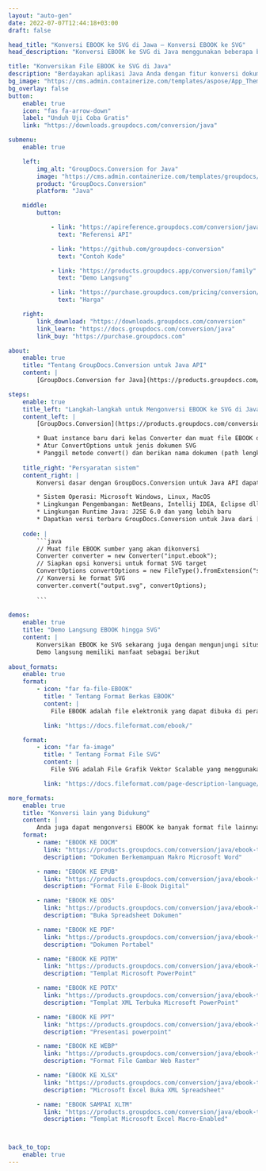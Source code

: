 ```yaml
---
layout: "auto-gen"
date: 2022-07-07T12:44:18+03:00
draft: false

head_title: "Konversi EBOOK ke SVG di Jawa – Konversi EBOOK ke SVG"
head_description: "Konversi EBOOK ke SVG di Java menggunakan beberapa baris kode. Konversi 160+ format file melalui API konversi dokumen GroupDocs untuk java."

title: "Konversikan File EBOOK ke SVG di Java"
description: "Berdayakan aplikasi Java Anda dengan fitur konversi dokumen di 135+ format gambar dan file populer tanpa memerlukan perangkat lunak tambahan apa pun."
bg_image: "https://cms.admin.containerize.com/templates/aspose/App_Themes/V3/images/bg/header1.png"
bg_overlay: false
button:
    enable: true
    icon: "fas fa-arrow-down"
    label: "Unduh Uji Coba Gratis"
    link: "https://downloads.groupdocs.com/conversion/java"

submenu:
    enable: true

    left:
        img_alt: "GroupDocs.Conversion for Java"
        image: "https://cms.admin.containerize.com/templates/groupdocs/images/product-logos/90x90-noborder/groupdocs-conversion-java.png"
        product: "GroupDocs.Conversion"
        platform: "Java"

    middle:
        button:

            - link: "https://apireference.groupdocs.com/conversion/java"
              text: "Referensi API"

            - link: "https://github.com/groupdocs-conversion"
              text: "Contoh Kode"

            - link: "https://products.groupdocs.app/conversion/family"
              text: "Demo Langsung"

            - link: "https://purchase.groupdocs.com/pricing/conversion/java"
              text: "Harga"

    right:
        link_download: "https://downloads.groupdocs.com/conversion"
        link_learn: "https://docs.groupdocs.com/conversion/java"
        link_buy: "https://purchase.groupdocs.com"

about:
    enable: true
    title: "Tentang GroupDocs.Conversion untuk Java API"
    content: |
        [GroupDocs.Conversion for Java](https://products.groupdocs.com/conversion/java) adalah API konversi format file lanjutan untuk mengonversi antara gambar populer dan format dokumen seperti Microsoft Office, OpenDocument, PDF, HTML, Email, CAD dan banyak lagi menggunakan beberapa baris kode. API asli secara otomatis mendeteksi format dokumen sumber dan menawarkan banyak opsi untuk menyesuaikan dokumen yang dikonversi. Seiring dengan fitur ekstraksi informasi dokumen, ini juga mendukung hasil konversi caching ke disk lokal secara default. Namun semua jenis penyimpanan cache dapat didukung dengan menerapkan antarmuka yang sesuai – Amazon S3, Dropbox, Google Drive, Windows Azure, Reddis atau lainnya.

steps:
    enable: true
    title_left: "Langkah-langkah untuk Mengonversi EBOOK ke SVG di Java"
    content_left: |
        [GroupDocs.Conversion](https://products.groupdocs.com/conversion/java) memudahkan pengembang untuk mengonversi file EBOOK ke SVG dalam beberapa baris kode.

        * Buat instance baru dari kelas Converter dan muat file EBOOK dengan path lengkap
        * Atur ConvertOptions untuk jenis dokumen SVG
        * Panggil metode convert() dan berikan nama dokumen (path lengkap) dan format (SVG) sebagai parameter
        
    title_right: "Persyaratan sistem"
    content_right: |
        Konversi dasar dengan GroupDocs.Conversion untuk Java API dapat dilakukan hanya dengan beberapa baris kode. API kami didukung di semua platform dan sistem operasi utama. Sebelum mengeksekusi kode di bawah ini, pastikan Anda telah menginstal prasyarat berikut di sistem Anda.

        * Sistem Operasi: Microsoft Windows, Linux, MacOS
        * Lingkungan Pengembangan: NetBeans, Intellij IDEA, Eclipse dll
        * Lingkungan Runtime Java: J2SE 6.0 dan yang lebih baru
        * Dapatkan versi terbaru GroupDocs.Conversion untuk Java dari [Maven](https://repository.groupdocs.com/webapp/#/artifacts/browse/tree/General/repo/com/groupdocs/groupdocs-conversion)
        
    code: |
        ```java
        // Muat file EBOOK sumber yang akan dikonversi
        Converter converter = new Converter("input.ebook");
        // Siapkan opsi konversi untuk format SVG target
        ConvertOptions convertOptions = new FileType().fromExtension("svg").getConvertOptions();
        // Konversi ke format SVG
        converter.convert("output.svg", convertOptions);
        
        ```
        
demos:
    enable: true
    title: "Demo Langsung EBOOK hingga SVG"
    content: |
        Konversikan EBOOK ke SVG sekarang juga dengan mengunjungi situs web [GroupDocs.Conversion Live Demo](https://products.groupdocs.app/conversion/family).  
        Demo langsung memiliki manfaat sebagai berikut
        
about_formats:
    enable: true
    format:
        - icon: "far fa-file-EBOOK"
          title: " Tentang Format Berkas EBOOK"
          content: |
            File EBOOK adalah file elektronik yang dapat dibuka di perangkat digital yang dikenal sebagai eReader. Sebuah eReader dapat berupa perangkat apapun seperti komputer, tablet atau smartphone. Format file EBOOK yang paling populer adalah ePub berbasis XML yang dapat dengan mudah dibaca oleh beberapa aplikasi. Beberapa eReader populer termasuk Amazon Kindle, Sony Reader, Hanlin dan IRIX. EBOOK dapat berisi berbagai jenis konten seperti teks, gambar, dan video.

          link: "https://docs.fileformat.com/ebook/"

    format:
        - icon: "far fa-image"
          title: " Tentang Format File SVG"
          content: |
            File SVG adalah File Grafik Vektor Scalable yang menggunakan format teks berbasis XML untuk menggambarkan tampilan gambar. Kata Scalable mengacu pada fakta bahwa SVG dapat diskalakan ke berbagai ukuran tanpa kehilangan kualitas apa pun. Deskripsi berbasis teks dari file tersebut membuat mereka independen dari resolusi. Ini adalah salah satu format yang paling banyak digunakan untuk membangun situs web dan mencetak grafik untuk mencapai skalabilitas.

          link: "https://docs.fileformat.com/page-description-language/svg/"

more_formats:
    enable: true
    title: "Konversi lain yang Didukung"
    content: |
        Anda juga dapat mengonversi EBOOK ke banyak format file lainnya. Silakan lihat daftar lengkapnya di bawah ini.
    format: 
        - name: "EBOOK KE DOCM"
          link: "https://products.groupdocs.com/conversion/java/ebook-to-docm/"
          description: "Dokumen Berkemampuan Makro Microsoft Word"

        - name: "EBOOK KE EPUB"
          link: "https://products.groupdocs.com/conversion/java/ebook-to-epub/"
          description: "Format File E-Book Digital"

        - name: "EBOOK KE ODS"
          link: "https://products.groupdocs.com/conversion/java/ebook-to-ods/"
          description: "Buka Spreadsheet Dokumen"

        - name: "EBOOK KE PDF"
          link: "https://products.groupdocs.com/conversion/java/ebook-to-pdf/"
          description: "Dokumen Portabel"

        - name: "EBOOK KE POTM"
          link: "https://products.groupdocs.com/conversion/java/ebook-to-potm/"
          description: "Templat Microsoft PowerPoint"

        - name: "EBOOK KE POTX"
          link: "https://products.groupdocs.com/conversion/java/ebook-to-potx/"
          description: "Templat XML Terbuka Microsoft PowerPoint"

        - name: "EBOOK KE PPT"
          link: "https://products.groupdocs.com/conversion/java/ebook-to-ppt/"
          description: "Presentasi powerpoint"

        - name: "EBOOK KE WEBP"
          link: "https://products.groupdocs.com/conversion/java/ebook-to-webp/"
          description: "Format File Gambar Web Raster"

        - name: "EBOOK KE XLSX"
          link: "https://products.groupdocs.com/conversion/java/ebook-to-xlsx/"
          description: "Microsoft Excel Buka XML Spreadsheet"

        - name: "EBOOK SAMPAI XLTM"
          link: "https://products.groupdocs.com/conversion/java/ebook-to-xltm/"
          description: "Templat Microsoft Excel Macro-Enabled"



back_to_top:
    enable: true
---
```


